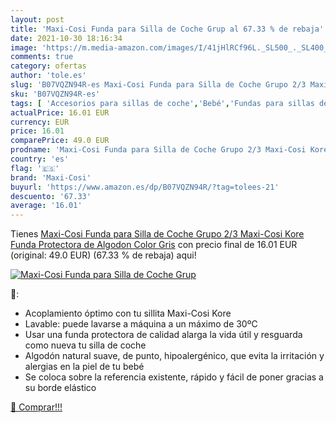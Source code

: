 ```yaml
---
layout: post
title: 'Maxi-Cosi Funda para Silla de Coche Grup al 67.33 % de rebaja'
date: 2021-10-30 18:16:34
image: 'https://m.media-amazon.com/images/I/41jHlRCf96L._SL500_._SL400_.jpg'
comments: true
category: ofertas
author: 'tole.es'
slug: 'B07VQZN94R-es Maxi-Cosi Funda para Silla de Coche Grupo 2/3 Maxi-Cosi...'
sku: 'B07VQZN94R-es'
tags: [ 'Accesorios para sillas de coche','Bebé','Fundas para sillas de coche','Sillas de coche y accesorios','coche','de','maxi-cosi','silla', ]
actualPrice: 16.01 EUR
currency: EUR
price: 16.01
comparePrice: 49.0 EUR
prodname: 'Maxi-Cosi Funda para Silla de Coche Grupo 2/3 Maxi-Cosi Kore  Funda Protectora de Algodon  Color Gris'
country: 'es'
flag: '🇪🇸'
brand: 'Maxi-Cosi'
buyurl: 'https://www.amazon.es/dp/B07VQZN94R/?tag=tolees-21'
descuento: '67.33'
average: '16.01'
---
```


Tienes [Maxi-Cosi Funda para Silla de Coche Grupo 2/3 Maxi-Cosi Kore  Funda Protectora de Algodon  Color Gris](https://www.amazon.es/dp/B07VQZN94R/?tag=tolees-21) con precio final de  16.01 EUR (original: 49.0 EUR) (67.33 %  de rebaja) aqui!

[![Maxi-Cosi Funda para Silla de Coche Grup](https://m.media-amazon.com/images/I/41jHlRCf96L._SL500_._SL400_.jpg)](https://www.amazon.es/dp/B07VQZN94R/?tag=tolees-21)

🔎:

- Acoplamiento óptimo con tu sillita Maxi-Cosi Kore
- Lavable: puede lavarse a máquina a un máximo de 30ºC
- Usar una funda protectora de calidad alarga la vida útil y resguarda como nueva tu silla de coche
- Algodón natural suave, de punto, hipoalergénico, que evita la irritación y alergias en la piel de tu bebé
- Se coloca sobre la referencia existente, rápido y fácil de poner gracias a su borde elástico

[🛒 Comprar!!!](https://www.amazon.es/dp/B07VQZN94R/?tag=tolees-21)
